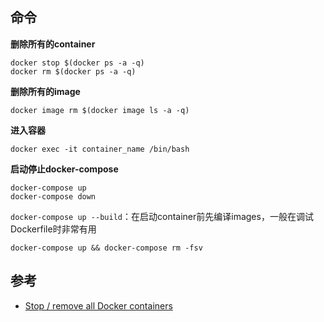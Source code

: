 ## 命令

**删除所有的container**

```
docker stop $(docker ps -a -q)
docker rm $(docker ps -a -q)
```

**删除所有的image**

```
docker image rm $(docker image ls -a -q)
```

**进入容器**

```
docker exec -it container_name /bin/bash
```

**启动停止docker-compose**

```
docker-compose up
docker-compose down
```

`docker-compose up --build`：在启动container前先编译images，一般在调试Dockerfile时非常有用


```
docker-compose up && docker-compose rm -fsv
```


## 参考

- [Stop / remove all Docker containers](https://coderwall.com/p/ewk0mq/stop-remove-all-docker-containers)